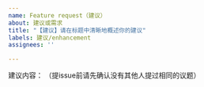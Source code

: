 ```yaml
---
name: Feature request（建议）
about: 建议或需求
title: "【建议】请在标题中清晰地概述你的建议"
labels: 建议/enhancement
assignees: ''

---
```


建议内容：
（提issue前请先确认没有其他人提过相同的议题）
